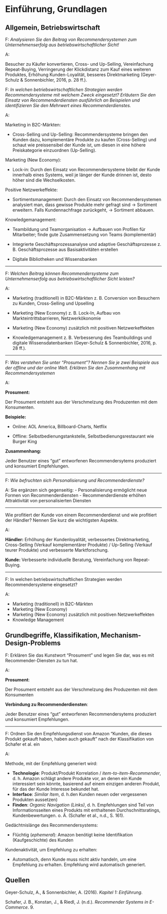 # Einführung, Grundlagen

## Allgemein, Betriebswirtschaft

F: *Analysieren Sie den Beitrag von Recommendersystemen zum
Unternehmenserfolg aus betriebswirtschaftlicher Sicht\!*

A:

Besucher zu Käufer konvertieren, Cross- und Up-Selling, Vereinfachung
Repeat-Buying, Verringerung der Klickdistanz zum Kauf eines weiteren
Produktes, Erhöhung Kunden-Loyalität, besseres Direktmarketing
(Geyer-Schulz & Sonnenbichler, 2016, p. 28 ff.).

F: *In welchen betriebswirtschaftlichen Strategien werden
Recommendersysteme mit welchem Zweck eingesetzt? Erläutern Sie den
Einsatz von Recommenderdiensten ausführlich an Beispielen und
identifizieren Sie den Mehrwert eines Recommenderdienstes.*

A:

Marketing in B2C-Märkten:

  - Cross-Selling und Up-Selling: Recommendersysteme bringen den Kunden
    dazu, komplementäre Produkte zu kaufen (Cross-Selling) und schaut
    wie preissensibel der Kunde ist, um diesen in eine höhere
    Preiskategorie einzuordnen (Up-Selling).

Marketing (New Economy):

  - Lock-in: Durch den Einsatz von Recommendersysteme bleibt der Kunde
    innerhalb eines Systems, weil je länger der Kunde drinnen ist, desto
    höher sind die Wechselkosten.

Positive Netzwerkeffekte:

  - Sortimentsmanagement: Durch den Einsatz von Recommendersystemen
    analysiert man, dass gewisse Produkte mehr gefragt sind → Sortiment
    erweitern. Falls Kundennachfrage zurückgeht, → Sortiment abbauen.

Knowledgemanagement:

  - Teambildung und Teamorganisation → Aufbauen von Profilen für
    Mitarbeiter; finde gute Zusammensetzung von Teams (komplementär)

  - Integrierte Geschäftsprozessanalyse und adaptive Geschäftsprozesse
    z. B. Geschäftsprozesse aus Basisaktivitäten erstellen

  - Digitale Bibliotheken und Wissensbanken

-----

F: *Welchen Beitrag können Recommendersysteme zum Unternehmenserfolg aus
betriebswirtschaftlicher Sicht leisten?*

A:

  - Marketing (traditionell) in B2C-Märkten z. B. Conversion von
    Besuchern zu Kunden, Cross-Selling und Upselling

  - Marketing (New Economy) z. B. Lock-In, Aufbau von
    Markteintrittsbarrieren, Netzwerkökonomie

  - Marketing (New Economy) zusätzlich mit positiven Netzwerkeffekten

  - Knowledgemanagement z. B. Verbesserung des Teambuildings und
    digitale Wissensdatenbanken (Geyer-Schulz & Sonnenbichler, 2016, p.
    28 ff.).

-----

F: *Was verstehen Sie unter “Prosument”? Nennen Sie je zwei Beispiele
aus der offline und der online Welt. Erklären Sie den Zusammenhang mit
Recommendersystemen*

A:

**Prosument:**

Der Prosument entsteht aus der Verschmelzung des Produzenten mit dem
Konsumenten.

**Beispiele:**

  - Online: AOL America, Billboard-Charts, Netflix

  - Offline: Selbstbedienungstankstelle, Selbstbedienungsrestaurant wie
    Burger King

**Zusammenhang:**

Jeder Benutzer eines “gut” entworfenen Recommendersytems produziert und
konsumiert Empfehlungen.

-----

F: *Wie befruchten sich Personalisierung und Recommenderdienste?*

A: Sie ergänzen sich gegenseitig: - Personalisierung ermöglicht neue
Formen von Recommenderdiensten - Recommenderdienste erhöhen
Attraktivität von personalisierten Diensten

-----

Wie profitiert der Kunde von einem Recommenderdienst und wie profitiert
der Händler? Nennen Sie kurz die wichtigsten Aspekte.

A:

**Händler:** Erhöhung der Kundenloyalität, verbessertes Direktmarketing,
Cross-Selling (Verkauf komplementärer Produkte) / Up-Selling (Verkauf
teurer Produkte) und verbesserte Marktforschung.

**Kunde:** Verbesserte individuelle Beratung, Vereinfachung von
Repeat-Buying.

-----

F: In welchen betriebswirtschaftlichen Strategien werden
Recommendersysteme eingesetzt?

A:

  - Marketing (traditionell) in B2C-Märkten
  - Marketing (New Economy)
  - Marketing (New Economy) zusätzlich mit positiven Netzwerkeffekten
  - Knowledge Management

## Grundbegriffe, Klassifikation, Mechanism-Design-Problems

F: Erklären Sie das Kunstwort “Prosument” und legen Sie dar, was es mit
Recommender-Diensten zu tun hat.

A:

**Prosument**:

Der Prosument entsteht aus der Verschmelzung des Produzenten mit dem
Konsumenten

**Verbindung zu Recommenderdiensten**:

Jeder Benutzer eines “gut” entworfenen Recommendersytems produziert und
konsumiert Empfehlungen.

-----

F: Ordnen Sie den Empfehlungsdienst von Amazon “Kunden, die dieses
Produkt gekauft haben, haben auch gekauft” nach der Klassifikation von
Schafer et al. ein

A:

Methode, mit der Empfehlung generiert wird:

  - **Technologie**: Produkt/Produkt Korrelation /
    *item-to-item-Recommender*, d. h. Amazon schlägt andere Produkte
    vor, an denen ein Kunde interessiert sein könnte, basierend auf
    einem einzigen anderen Produkt, für das der Kunde Interesse bekundet
    hat.
  - **Interface**: *Similar Item*, d. h.den Kunden neuen oder
    vergessenen Produkten aussetzen)
  - **Finden**: *Organic Navigation (Links)*, d. h. Empfehlungen sind
    Teil von Informationsseiten eines Produkts mit enthaltenen
    Durchschnittsratings, Kundenbewertungen. o. Ä. (Schafer et al.,
    n.d., S. 161).

Gedächtnislänge des Recommendersystems:

  - Flüchtig (*ephemeral*): Amazon benötigt keine Identifikation
    (Kaufgeschichte) des Kunden

Kundenaktivität, um Empfehlung zu erhalten:

  - Automatisch, denn Kunde muss nicht aktiv handeln, um eine Empfehlung
    zu erhalten. Empfehlung wird automatisch generiert.

## Quellen

<div id="refs" class="references">

<div id="ref-geyer-schulz_kapitel_2016">

Geyer-Schulz, A., & Sonnenbichler, A. (2016). *Kapitel 1: Einführung*.

</div>

<div id="ref-schafer_recommender_nodate">

Schafer, J. B., Konstan, J., & Riedl, J. (n.d.). *Recommender Systems in
E-Commerce*. 9.

</div>

</div>
